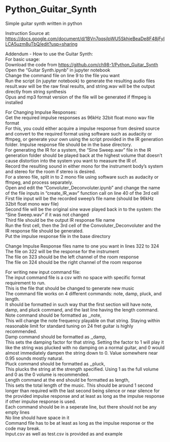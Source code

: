 # Python_Guitar_Synth   
Simple guitar synth written in python   
   
   
Instruction Source at:   
https://docs.google.com/document/d/1BVn7qqsjIpWU5SkhjeBeaDe8F48jFyILCA5uzm8uTbQ/edit?usp=sharing   



Addendum - How to use the Guitar Synth:    
For basic usage:    
Download the code from https://github.com/ch98-1/Python_Guitar_Synth   
Open the “Guitar Synth.ipynb” in jupyter notebook   
Change the command file on line 9 to the file you want   
Run the script (in jupyter notebook) to generate the resulting audio files   
result.wav will be the raw final results, and string.wav will be the output directly from string synthesis   
Opus and mp3 format version of the file will be generated if ffmpeg is installed   
   
For Changing Impulse Responses:    
Get the required impulse responses as 96kHz 32bit float mono wav file format   
For this, you could either acquire a impulse response from desired source and convert to the required format using software such as audacity or ffmpeg, or generate your own using the script provided in the IR generation folder. Impulse response file should be in the base directory.   
For generating the IR for a system, the “Sine Sweep.wav” file in the IR generation folder should be played back at the  highest volume that doesn’t cause distortion into the system you want to measure the IR of.   
Record the resulting sound in either mono for the instrument body’s system and stereo for the room if stereo is desired.   
For a stereo file, split in to 2 mono file using software such as audacity or ffmpeg, and process separately.   
Open and edit the “Convoluter_Deconvoluter.ipynb” and change the name of the file inputs in “create_IR_wav” function call on line 40 of the 3rd cell   
First file input will be the recorded sweep’s file name (should be 96kHz 32bit float mono wav file)   
Second file will be the original sine wave played back in to the system: the “Sine Sweep.wav” if it was not changed   
Third file should be the output IR response file name   
Run the first cell, then the 3rd cell of the Convoluter_Deconvoluter and the IR response file should be generated.   
Put the impulse response file in the base directory   
   
Change Impulse Response files name to one you want in lines 322 to 324   
The file on 322 will be the response for the instrument   
The file on 323 should be the left channel of the room response   
The file on 324 should be the right channel of the room response   
   
For writing new input command file:    
The input command file is a csv with no space with specific format requirement to run.   
This is the file that should be changed to generate new music   
The command file works on 4 different commands: note, damp, pluck, and length.   
It should be formatted in such way that the first section will have note, damp, and pluck command, and the last line having the length command.   
Note command should be formatted as <time in seconds>,<string number>,note,<frequency in HZ>   
This will change the note frequency playable on that string. Staying within reasonable limit for standard tuning on 24 fret guitar is highly recommended.   
Damp command should be formatted as <time in seconds>,<string number>,damp,<damping factor>   
This sets the damping factor for that string. Setting the factor to 1 will play it like the string was plucked with no damping on a normal guitar, and 0 would almost immediately dampen the string down to 0. Value somewhere near 0.95 sounds mostly natural.   
Pluck command should be formatted as <time in seconds>,<string number>,pluck,<strength>   
This plucks the string at the strength specified. Using 1 as the full volume and 0 as the 0 volume is recommended.   
Length command at the end should be formatted as length,<length in seconds>   
This sets the total length of the music. This should be around 1 second longer than required with the last second being silence or near silence for the provided impulse response and at least as long as the impulse response if other impulse response is used.   
Each command should be in a seperate line, but there should not be any empty lines   
No line should have space in it   
Command file has to be at least as long as the impulse response or the code may break.    
Input.csv as well as test<string number>.csv is provided as and example   
   
